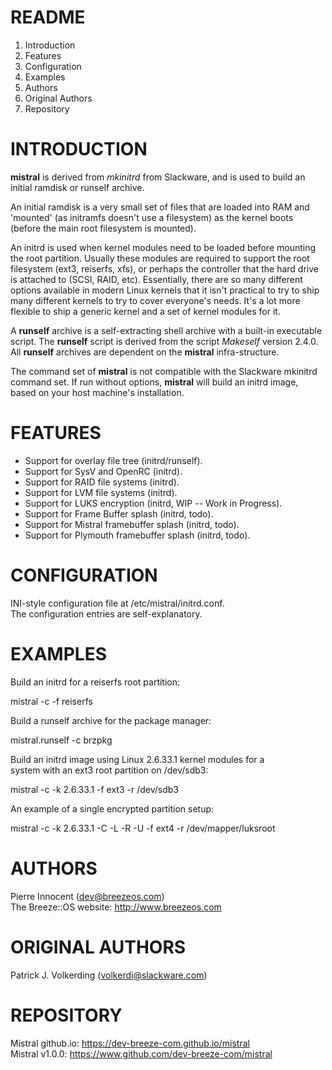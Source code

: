 README
======

1. Introduction
2. Features
3. Configuration
4. Examples
5. Authors
6. Original Authors
7. Repository


INTRODUCTION
============

**mistral** is derived from *mkinitrd* from Slackware, and is used to build
an initial ramdisk or runself archive.

An initial ramdisk is a very small set of files that are loaded into RAM
and 'mounted' (as initramfs doesn't use a filesystem) as the kernel boots
(before the main root filesystem is mounted).

An initrd is used when kernel modules need to be loaded before mounting
the root partition. Usually these modules are required to support the root
filesystem (ext3, reiserfs, xfs), or perhaps the controller that the hard
drive is attached to (SCSI, RAID, etc). Essentially, there are so many
different options available in modern Linux kernels that it isn't practical
to try to ship many different kernels to try to cover everyone's needs.
It's a lot more flexible to ship a generic kernel and a set of kernel
modules for it.

A **runself** archive is a self-extracting shell archive with a built-in
executable script. The **runself** script is derived from the script
*Makeself* version 2.4.0. All **runself** archives are dependent on the
**mistral** infra-structure.

The command set of **mistral** is not compatible with the Slackware mkinitrd
command set. If run without options, **mistral** will build an initrd image,
based on your host machine's installation.


FEATURES
========

   - Support for overlay file tree (initrd/runself).
   - Support for SysV and OpenRC (initrd).
   - Support for RAID file systems (initrd).
   - Support for LVM file systems (initrd).
   - Support for LUKS encryption (initrd, WIP -- Work in Progress).
   - Support for Frame Buffer splash (initrd, todo).
   - Support for Mistral framebuffer splash (initrd, todo).
   - Support for Plymouth framebuffer splash (initrd, todo).


CONFIGURATION
=============

   INI-style configuration file at /etc/mistral/initrd.conf.  
   The configuration entries are self-explanatory.  


EXAMPLES
========

Build an initrd for a reiserfs root partition:  

  mistral -c -f reiserfs  

Build a runself archive for the package manager:  

  mistral.runself -c brzpkg  

Build an initrd image using Linux 2.6.33.1 kernel modules for a  
system with an ext3 root partition on /dev/sdb3:

  mistral -c -k 2.6.33.1 -f ext3 -r /dev/sdb3  

An example of a single encrypted partition setup:  

  mistral -c -k 2.6.33.1 -C -L -R -U -f ext4 -r /dev/mapper/luksroot


AUTHORS
=======

Pierre Innocent (dev@breezeos.com)  
The Breeze::OS website: http://www.breezeos.com  


ORIGINAL AUTHORS
================

Patrick J. Volkerding (volkerdi@slackware.com)


REPOSITORY
==========

   Mistral github.io: https://dev-breeze-com.github.io/mistral  
   Mistral v1.0.0: https://www.github.com/dev-breeze-com/mistral  

